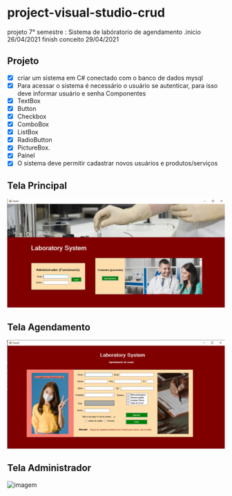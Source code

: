 # project-visual-studio-crud
 projeto 7° semestre : Sistema de labóratorio de agendamento .inicio 26/04/2021 finish conceito 29/04/2021

## Projeto
- [X] criar um sistema em C# conectado com o banco de dados mysql
- [X] Para acessar o sistema é necessário o usuário se autenticar, para isso deve informar usuário e senha
 Componentes
 - [x] TextBox
 - [x] Button
 - [x] Checkbox
 - [x] ComboBox
 - [x] ListBox
 - [x] RadioButton
 - [x] PictureBox.
 - [x] Painel
- [x] O sistema deve permitir cadastrar novos usuários e produtos/serviços

## Tela Principal

![imagem](https://github.com/leandroluizpereira/project-visual-studio-crud/blob/main/principal.png)

## Tela Agendamento

![imagem](https://github.com/leandroluizpereira/project-visual-studio-crud/blob/main/agendamento.png)

## Tela Administrador

![imagem]()
